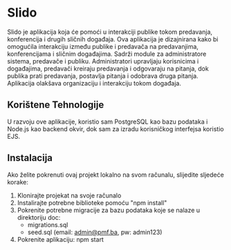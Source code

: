 # Slido

Slido je aplikacija koja će pomoći u interakciji publike tokom predavanja, konferencija i drugih sličnih događaja.
Ova aplikacija je dizajnirana kako bi omogućila interakciju između publike i predavača na predavanjima, konferencijama i sličnim događajima. 
Sadrži module za administratore sistema, predavače i publiku. Administratori upravljaju korisnicima i događajima, predavači kreiraju predavanja i odgovaraju na pitanja, dok publika prati predavanja, postavlja pitanja i odobrava druga pitanja. Aplikacija olakšava organizaciju i interakciju tokom događaja.

## Korištene Tehnologije

U razvoju ove aplikacije, koristio sam PostgreSQL kao bazu podataka i Node.js kao backend okvir, dok sam za izradu korisničkog interfejsa koristio EJS.

## Instalacija

Ako želite pokrenuti ovaj projekt lokalno na svom računalu, slijedite sljedeće korake:

1. Klonirajte projekat na svoje računalo
3. Instalirajte potrebne biblioteke pomoću "npm install"
4. Pokrenite potrebne migracije za bazu podataka koje se nalaze u direktoriju doc:
   - migrations.sql
   - seed.sql (email: admin@pmf.ba, pw: admin123)
5. Pokrenite aplikaciju:
   npm start
